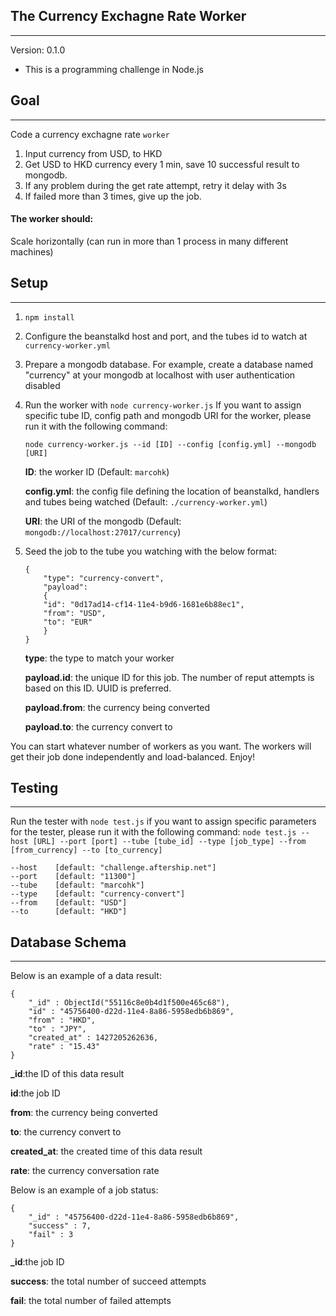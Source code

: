 ## The Currency Exchagne Rate Worker 
---
Version: 0.1.0
* This is a programming challenge in Node.js

## Goal
----
Code a currency exchagne rate `worker`

1. Input currency from USD, to HKD
2. Get USD to HKD currency every 1 min, save 10 successful result to mongodb.
3. If any problem during the get rate attempt, retry it delay with 3s
4. If failed more than 3 times, give up the job.

#### The worker should:
Scale horizontally (can run in more than 1 process in many different machines)



## Setup
---
1. `npm install`

2. Configure the beanstalkd host and port, and the tubes id to watch at `currency-worker.yml`

3. Prepare a mongodb database. For example, create a database named "currency" at your mongodb at localhost with user authentication disabled

4. Run the worker with `node currency-worker.js`
    If you want to assign specific tube ID, config path and mongodb URI for the worker,
    please run it with the following command:

    `node currency-worker.js --id [ID] --config [config.yml] --mongodb [URI]`
    
    __ID__: the worker ID (Default: `marcohk`)
    
    __config.yml__: the config file defining the location of beanstalkd, handlers and tubes being watched (Default: `./currency-worker.yml`)
    
    __URI__: the URI of the mongodb (Default: `mongodb://localhost:27017/currency`)

5. Seed the job to the tube you watching with the below format:
    ```
    {
        "type": "currency-convert",
        "payload":
        {
        "id": "0d17ad14-cf14-11e4-b9d6-1681e6b88ec1", 
        "from": "USD", 
        "to": "EUR"
        }
    }
    ```
    __type__: the type to match your worker

    __payload.id__: the unique ID for this job. The number of reput attempts is based on this ID.   UUID is preferred.

    __payload.from__: the currency being converted

    __payload.to__: the currency convert to


You can start whatever number of workers as you want. The workers will get their job done independently and load-balanced. Enjoy!

## Testing
---
Run the tester with `node test.js`
if you want to assign specific parameters for the tester,
please run it with the following command:
`node test.js --host [URL] --port [port] --tube [tube_id] --type [job_type] --from [from_currency] --to [to_currency]`

```
--host    [default: "challenge.aftership.net"]
--port    [default: "11300"]
--tube    [default: "marcohk"]
--type    [default: "currency-convert"]
--from    [default: "USD"]
--to      [default: "HKD"]
```

## Database Schema
---

Below is an example of a data result:
```
{
    "_id" : ObjectId("55116c8e0b4d1f500e465c68"),
    "id" : "45756400-d22d-11e4-8a86-5958edb6b869",
    "from" : "HKD",
    "to" : "JPY",
    "created_at" : 1427205262636,
    "rate" : "15.43"
}
```
**_id**:the ID of this data result

__id__:the job ID

__from__: the currency being converted

__to__: the currency convert to

__created_at__: the created time of this data result

__rate__: the currency conversation rate


Below is an example of a job status:
```
{
    "_id" : "45756400-d22d-11e4-8a86-5958edb6b869",
    "success" : 7,
    "fail" : 3
}
```
**_id**:the job ID

__success__: the total number of succeed attempts

__fail__: the total number of failed attempts
